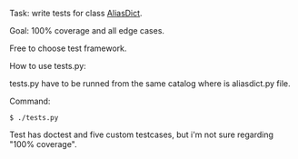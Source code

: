 Task: write tests for class [AliasDict](https://github.com/LanselotOz/test-task/blob/master/test_1/aliasdict.py). 

Goal: 100% coverage and all edge cases. 

Free to choose test framework.

How to use tests.py:

tests.py have to be runned from the same catalog where is aliasdict.py file.

Command:
```
$ ./tests.py
```

Test has doctest and five custom testcases, but i'm not sure regarding "100% coverage".
